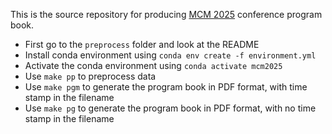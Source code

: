 This is the source repository for producing [MCM 2025](https://ccbatiit.github.io/mcm2025/) conference program book.

* First go to the `preprocess` folder and look at the README
* Install conda environment using `conda env create -f environment.yml`
* Activate the conda environment using `conda activate mcm2025`
* Use `make pp` to preprocess data
* Use `make pgm` to generate the program book in PDF format, with time stamp in the filename
* Use `make pg` to generate the program book in PDF format, with no time stamp in the filename
